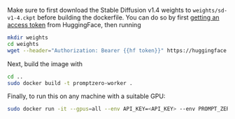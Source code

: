 Make sure to first download the Stable Diffusion v1.4 weights to `weights/sd-v1-4.ckpt` before building the dockerfile. You can do so by first [getting an access token](https://huggingface.co/docs/hub/security-tokens) from HuggingFace, then running
```bash
mkdir weights
cd weights
wget --header="Authorization: Bearer {{hf token}}" https://huggingface.co/CompVis/stable-diffusion-v-1-4-original/resolve/main/sd-v1-4.ckpt
```

Next, build the image with
```bash
cd ..
sudo docker build -t promptzero-worker .
```


Finally, to run this on any machine with a suitable GPU:

```bash
sudo docker run -it --gpus=all --env API_KEY=<API_KEY> --env PROMPT_ZERO_URL=https://www.promptzero.com chitalian/promptzero-worker:0.0.1 bash -c "conda run --no-capture-output -n ldm python main.py"
```
